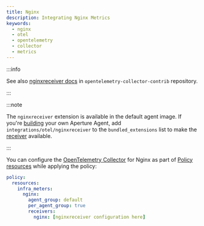 ```yaml
---
title: Nginx
description: Integrating Nginx Metrics
keywords:
  - nginx
  - otel
  - opentelemetry
  - collector
  - metrics
---
```


:::info

See also [nginxreceiver docs][receiver] in `opentelemetry-collector-contrib`
repository.

:::

:::note

The `nginxreceiver` extension is available in the default agent image. If you're
[building][build] your own Aperture Agent, add `integrations/otel/nginxreceiver`
to the `bundled_extensions` list to make the [receiver][receiver] available.

:::

You can configure the [OpenTelemetry Collector][opentelemetry-collector] for
Nginx as part of [Policy resources][policy-resources] while applying the policy:

```yaml
policy:
  resources:
    infra_meters:
      nginx:
        agent_group: default
        per_agent_group: true
        receivers:
          nginx: [nginxreceiver configuration here]
```

[build]: /reference/aperture-cli/aperturectl/build/agent/agent.md
[receiver]:
  https://github.com/open-telemetry/opentelemetry-collector-contrib/tree/main/receiver/nginxreceiver
[opentelemetry-collector]: /reference/configuration/spec.md#telemetry-collector
[policy-resources]: /reference/configuration/spec.md#resources

